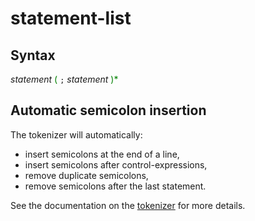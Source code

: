 # statement-list

## Syntax
<style type="text/css">
strong {
    color: green !important;
    font-weight: normal !important;
}
</style>

_statement_ __(__ `;` _statement_ __)*__

## Automatic semicolon insertion
The tokenizer will automatically:
 - insert semicolons at the end of a line,
 - insert semicolons after control-expressions,
 - remove duplicate semicolons,
 - remove semicolons after the last statement.

See the documentation on the [tokenizer](../tokenizer.md) for more details.

